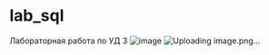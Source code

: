 # lab_sql
Лабораторная работа по УД 3 
![image](https://github.com/user-attachments/assets/263126e6-b23b-41d9-951c-c6f9e5db5f18)
![Uploading image.png…]()
